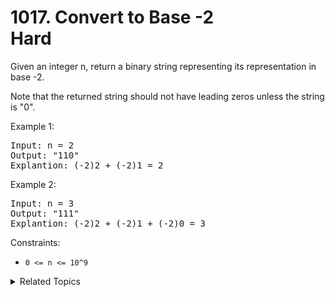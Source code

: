 # 1017. Convert to Base -2<br> Hard

Given an integer n, return a binary string representing its representation in base -2.

Note that the returned string should not have leading zeros unless the string is "0".

Example 1:

<pre>
Input: n = 2
Output: "110"
Explantion: (-2)2 + (-2)1 = 2
</pre>

Example 2:

<pre>
Input: n = 3
Output: "111"
Explantion: (-2)2 + (-2)1 + (-2)0 = 3
</pre>

Constraints:

- `0 <= n <= 10^9`

<details>

<summary> Related Topics </summary>

-   `Bit Manipulation`

</details>